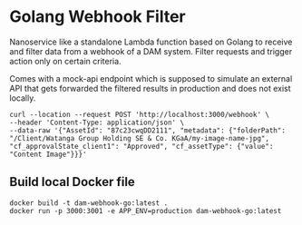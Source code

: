 # Golang Webhook Filter

Nanoservice like a standalone Lambda function based on Golang to receive and filter data from a webhook of a DAM system. Filter requests and trigger action only on certain criteria.

Comes with a mock-api endpoint which is supposed to simulate an external API that gets forwarded the filtered results in production and does not exist locally.


```
curl --location --request POST 'http://localhost:3000/webhook' \
--header 'Content-Type: application/json' \
--data-raw '{"AssetId": "87c23cwqDD2111", "metadata": {"folderPath": "/Client/Watanga Group Holding SE & Co. KGaA/my-image-name-jpg", "cf_approvalState_client1": "Approved", "cf_assetType": {"value": "Content Image"}}}'
```

## Build local Docker file
```
docker build -t dam-webhook-go:latest .
docker run -p 3000:3001 -e APP_ENV=production dam-webhook-go:latest
```